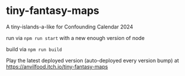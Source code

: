 # tiny-fantasy-maps
A tiny-islands-a-like for Confounding Calendar 2024

run via `npm run start` with a new enough version of node

build via `npm run build`

Play the latest deployed version (auto-deployed every version bump) at https://anvilfood.itch.io/tiny-fantasy-maps
